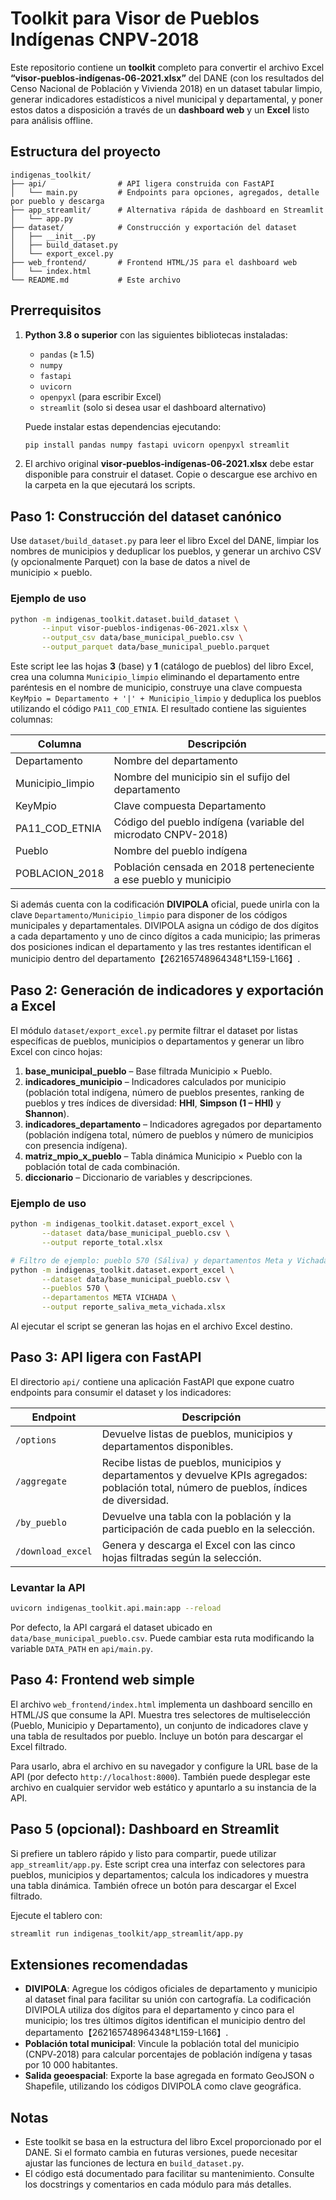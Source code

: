 # Toolkit para Visor de Pueblos Indígenas CNPV‑2018

Este repositorio contiene un **toolkit** completo para convertir el archivo Excel
**“visor‑pueblos‑indígenas‑06‑2021.xlsx”** del DANE (con los resultados del
Censo Nacional de Población y Vivienda 2018) en un dataset tabular limpio,
generar indicadores estadísticos a nivel municipal y departamental, y poner
estos datos a disposición a través de un **dashboard web** y un **Excel** listo
para análisis offline.

## Estructura del proyecto

```text
indigenas_toolkit/
├── api/                # API ligera construida con FastAPI
│   └── main.py         # Endpoints para opciones, agregados, detalle por pueblo y descarga
├── app_streamlit/      # Alternativa rápida de dashboard en Streamlit
│   └── app.py
├── dataset/            # Construcción y exportación del dataset
│   ├── __init__.py
│   ├── build_dataset.py
│   └── export_excel.py
├── web_frontend/       # Frontend HTML/JS para el dashboard web
│   └── index.html
└── README.md           # Este archivo
```

## Prerrequisitos

1. **Python 3.8 o superior** con las siguientes bibliotecas instaladas:

   - `pandas` (≥ 1.5)
   - `numpy`
   - `fastapi`
   - `uvicorn`
   - `openpyxl` (para escribir Excel)
   - `streamlit` (solo si desea usar el dashboard alternativo)

   Puede instalar estas dependencias ejecutando:

   ```bash
   pip install pandas numpy fastapi uvicorn openpyxl streamlit
   ```

2. El archivo original **visor‑pueblos‑indígenas‑06‑2021.xlsx** debe estar disponible
   para construir el dataset. Copie o descargue ese archivo en la carpeta en
   la que ejecutará los scripts.

## Paso 1: Construcción del dataset canónico

Use `dataset/build_dataset.py` para leer el libro Excel del DANE, limpiar
los nombres de municipios y deduplicar los pueblos, y generar un archivo CSV
(y opcionalmente Parquet) con la base de datos a nivel de municipio × pueblo.

### Ejemplo de uso

```bash
python -m indigenas_toolkit.dataset.build_dataset \
       --input visor-pueblos-indigenas-06-2021.xlsx \
       --output_csv data/base_municipal_pueblo.csv \
       --output_parquet data/base_municipal_pueblo.parquet
```

Este script lee las hojas **3** (base) y **1** (catálogo de pueblos) del
libro Excel, crea una columna `Municipio_limpio` eliminando el departamento
entre paréntesis en el nombre de municipio, construye una clave compuesta
`KeyMpio = Departamento + '|' + Municipio_limpio` y deduplica los pueblos
utilizando el código `PA11_COD_ETNIA`. El resultado contiene las siguientes
columnas:

| Columna            | Descripción                                                       |
|--------------------|-------------------------------------------------------------------|
| Departamento       | Nombre del departamento                                           |
| Municipio_limpio   | Nombre del municipio sin el sufijo del departamento               |
| KeyMpio            | Clave compuesta Departamento|Municipio                            |
| PA11_COD_ETNIA     | Código del pueblo indígena (variable del microdato CNPV-2018)     |
| Pueblo             | Nombre del pueblo indígena                                        |
| POBLACION_2018     | Población censada en 2018 perteneciente a ese pueblo y municipio  |

Si además cuenta con la codificación **DIVIPOLA** oficial, puede unirla con
la clave `Departamento/Municipio_limpio` para disponer de los códigos
municipales y departamentales. DIVIPOLA asigna un código de dos dígitos a
cada departamento y uno de cinco dígitos a cada municipio; las primeras dos
posiciones indican el departamento y las tres restantes identifican el
municipio dentro del departamento【262165748964348†L159-L166】.

## Paso 2: Generación de indicadores y exportación a Excel

El módulo `dataset/export_excel.py` permite filtrar el dataset por listas
específicas de pueblos, municipios o departamentos y generar un libro Excel
con cinco hojas:

1. **base_municipal_pueblo** – Base filtrada Municipio × Pueblo.
2. **indicadores_municipio** – Indicadores calculados por municipio (población total
   indígena, número de pueblos presentes, ranking de pueblos y tres índices de
   diversidad: **HHI**, **Simpson (1 – HHI)** y **Shannon**).
3. **indicadores_departamento** – Indicadores agregados por departamento
   (población indígena total, número de pueblos y número de municipios con
   presencia indígena).
4. **matriz_mpio_x_pueblo** – Tabla dinámica Municipio × Pueblo con la
   población total de cada combinación.
5. **diccionario** – Diccionario de variables y descripciones.

### Ejemplo de uso

```bash
python -m indigenas_toolkit.dataset.export_excel \
       --dataset data/base_municipal_pueblo.csv \
       --output reporte_total.xlsx

# Filtro de ejemplo: pueblo 570 (Sáliva) y departamentos Meta y Vichada
python -m indigenas_toolkit.dataset.export_excel \
       --dataset data/base_municipal_pueblo.csv \
       --pueblos 570 \
       --departamentos META VICHADA \
       --output reporte_saliva_meta_vichada.xlsx
```

Al ejecutar el script se generan las hojas en el archivo Excel destino.

## Paso 3: API ligera con FastAPI

El directorio `api/` contiene una aplicación FastAPI que expone cuatro
endpoints para consumir el dataset y los indicadores:

| Endpoint            | Descripción |
|---------------------|-------------|
| `/options`          | Devuelve listas de pueblos, municipios y departamentos disponibles. |
| `/aggregate`        | Recibe listas de pueblos, municipios y departamentos y devuelve KPIs agregados: población total, número de pueblos, índices de diversidad. |
| `/by_pueblo`        | Devuelve una tabla con la población y la participación de cada pueblo en la selección. |
| `/download_excel`   | Genera y descarga el Excel con las cinco hojas filtradas según la selección. |

### Levantar la API

```bash
uvicorn indigenas_toolkit.api.main:app --reload
```

Por defecto, la API cargará el dataset ubicado en `data/base_municipal_pueblo.csv`. Puede
cambiar esta ruta modificando la variable `DATA_PATH` en `api/main.py`.

## Paso 4: Frontend web simple

El archivo `web_frontend/index.html` implementa un dashboard sencillo en HTML/JS
que consume la API. Muestra tres selectores de multiselección (Pueblo,
Municipio y Departamento), un conjunto de indicadores clave y una tabla de
resultados por pueblo. Incluye un botón para descargar el Excel filtrado.

Para usarlo, abra el archivo en su navegador y configure la URL base de la API
(por defecto `http://localhost:8000`). También puede desplegar este archivo
en cualquier servidor web estático y apuntarlo a su instancia de la API.

## Paso 5 (opcional): Dashboard en Streamlit

Si prefiere un tablero rápido y listo para compartir, puede utilizar
`app_streamlit/app.py`. Este script crea una interfaz con selectores para
pueblos, municipios y departamentos; calcula los indicadores y muestra una
tabla dinámica. También ofrece un botón para descargar el Excel filtrado.

Ejecute el tablero con:

```bash
streamlit run indigenas_toolkit/app_streamlit/app.py
```

## Extensiones recomendadas

* **DIVIPOLA**: Agregue los códigos oficiales de departamento y municipio al
  dataset final para facilitar su unión con cartografía. La codificación
  DIVIPOLA utiliza dos dígitos para el departamento y cinco para el
  municipio; los tres últimos dígitos identifican el municipio dentro del
  departamento【262165748964348†L159-L166】.
* **Población total municipal**: Vincule la población total del municipio
  (CNPV‑2018) para calcular porcentajes de población indígena y tasas por
  10 000 habitantes.
* **Salida geoespacial**: Exporte la base agregada en formato GeoJSON o
  Shapefile, utilizando los códigos DIVIPOLA como clave geográfica.

## Notas

* Este toolkit se basa en la estructura del libro Excel proporcionado por el
  DANE. Si el formato cambia en futuras versiones, puede necesitar ajustar
  las funciones de lectura en `build_dataset.py`.
* El código está documentado para facilitar su mantenimiento. Consulte los
  docstrings y comentarios en cada módulo para más detalles.